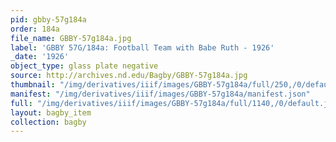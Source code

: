 ```yaml
---
pid: gbby-57g184a
order: 184a
file_name: GBBY-57g184a.jpg
label: 'GBBY 57G/184a: Football Team with Babe Ruth - 1926'
_date: '1926'
object_type: glass plate negative
source: http://archives.nd.edu/Bagby/GBBY-57g184a.jpg
thumbnail: "/img/derivatives/iiif/images/GBBY-57g184a/full/250,/0/default.jpg"
manifest: "/img/derivatives/iiif/images/GBBY-57g184a/manifest.json"
full: "/img/derivatives/iiif/images/GBBY-57g184a/full/1140,/0/default.jpg"
layout: bagby_item
collection: bagby
---
```

